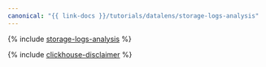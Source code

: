```yaml
---
canonical: "{{ link-docs }}/tutorials/datalens/storage-logs-analysis"
---
```


{% include [storage-logs-analysis](../../_tutorials/datalens/storage-logs-analysis.md) %}

{% include [clickhouse-disclaimer](../../_includes/clickhouse-disclaimer.md) %}